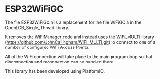 # ESP32WiFiGC

The file ESP32WiFiGC.h is a replacement for the file WiFiGC.h in the OpenLCB_Single_Thread library.

It removes the WiFiManager code and instead uses the WiFi_MULTI library (https://github.com/JohnCallingham/WiFi_MULTI.git) to connect to one of a number of configured WiFi Access Points.

All of the WiFi connection will take place to the main program loop so that disconnection and reconnection can be handled there.

This library has been developed using PlatformIO.
